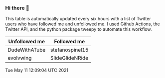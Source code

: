 ### Hi there 👋

This table is automatically updated every six hours with a list of Twitter users who have followed me and unfollowed me. I used Github Actions, the Twitter API, and the python package tweepy to automate this workflow.

| Unfollowed me |  Followed me |
| --- | --- |
|DudeWithATube|stefanospinel15|
|evolvwing|SlideGlideNRide|
Tue May 11 12:09:04 UTC 2021
